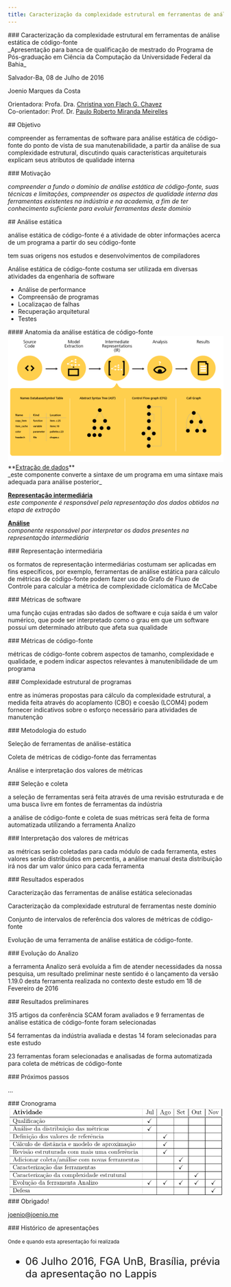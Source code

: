 ```yaml
---
title: Caracterização da complexidade estrutural em ferramentas de análise estática de código-fonte
---
```


<section>
### Caracterização da complexidade estrutural em ferramentas de análise estática de código-fonte
</section>

<section>
_Apresentação para banca de qualificação de mestrado do
Programa de Pós-graduação em Ciência da Computação da
Universidade Federal da Bahia_

Salvador-Ba, 08 de Julho de 2016

Joenio Marques da Costa

Orientadora: Profa. Dra. <u>Christina von Flach G. Chavez</u><br/>
Co-orientador: Prof. Dr. <u>Paulo Roberto Miranda Meirelles</u>
</section>

<section>
## Objetivo

compreender as ferramentas de software para análise estática de código-fonte do
ponto de vista de sua manutenabilidade, a partir da análise de sua complexidade
estrutural, discutindo quais características arquiteturais explicam seus
atributos de qualidade interna
</section>

<section>
### Motivação

_compreender a fundo o domínio de análise estática de código-fonte, suas
técnicas e limitações, compreender os aspectos de qualidade interna das
ferramentas existentes na indústria e na academia, a fim de ter
conhecimento suficiente para evoluir ferramentas deste domínio_
</section>

<section>
## Análise estática

análise estática de código-fonte é a atividade de obter informações acerca
de um programa a partir do seu código-fonte

tem suas origens nos estudos e desenvolvimentos de compiladores
</section>

<section>
Análise estática de código-fonte costuma ser utilizada em diversas atividades
da engenharia de software

* Análise de performance
* Compreensão de programas
* Localizaçao de falhas
* Recuperação arquitetural
* Testes
</section>

<section data-background='white'>
#### Anatomia da análise estática de código-fonte

<img src="files/static-analysis-representation.png" />
</section>

<section>
**<u>Extração de dados</u>**<br/>
_este componente converte a sintaxe de um programa em uma sintaxe mais adequada
para análise posterior_

**<u>Representação intermediária</u>**<br/>
_este componente é responsável pela representação dos dados obtidos na etapa de
extração_

**<u>Análise</u>**<br/>
_componente responsável por interpretar os dados presentes na representação
intermediária_
</section>

<section>
### Representação intermediária

os formatos de representação intermediárias costumam ser aplicadas em fins
específicos, por exemplo, ferramentas de análise estática para cálculo de
métricas de código-fonte podem fazer uso do Grafo de Fluxo de Controle
para calcular a métrica de complexidade ciclomática de McCabe
</section>

<section>
### Métricas de software

uma função cujas entradas são dados de software e cuja saı́da é um valor
numérico, que pode ser interpretado como o grau em que um software possui um
determinado atributo que afeta sua qualidade
</section>

<section>
### Métricas de código-fonte

métricas de código-fonte cobrem aspectos de tamanho, complexidade e qualidade,
e podem indicar aspectos relevantes à manutenibilidade de um programa
</section>

<section>
### Complexidade estrutural de programas

entre as inúmeras propostas para cálculo da complexidade estrutural, a
medida feita através do acoplamento (CBO) e coesão (LCOM4) podem fornecer
indicativos sobre o esforço necessário para atividades de manutenção
</section>

<section>
### Metodologia do estudo

Seleção de ferramentas de análise-estática

Coleta de métricas de código-fonte das ferramentas

Análise e interpretação dos valores de métricas
</section>

<section>
### Seleção e coleta

a seleção de ferramentas será feita através de uma revisão estruturada
e de uma busca livre em fontes de ferramentas da indústria

a análise de código-fonte e coleta de suas métricas será feita de forma
automatizada utilizando a ferramenta Analizo
</section>

<section>
### Interpretação dos valores de métricas

as métricas serão coletadas para cada módulo de cada ferramenta, estes
valores serão distribuídos em percentis, a análise manual desta distribuição
irá nos dar um valor único para cada ferramenta
</section>

<section>
### Resultados esperados

Caracterização das ferramentas de análise estática selecionadas

Caracterização da complexidade estrutural de ferramentas neste domínio

Conjunto de intervalos de referência dos valores de métricas de código-fonte

Evolução de uma ferramenta de análise estática de código-fonte.
</section>

<section>
### Evolução do Analizo

a ferramenta Analizo será evoluída a fim de atender necessidades da nossa pesquisa,
um resultado preliminar neste sentido é o lançamento da versão 1.19.0 desta ferramenta
realizada no contexto deste estudo em 18 de Fevereiro de 2016
</section>

<section>
### Resultados preliminares

315 artigos da conferência SCAM foram avaliados e 9 ferramentas de análise estática de código-fonte foram selecionadas

54 ferramentas da indústria avaliada e destas 14 foram selecionadas para este estudo

23 ferramentas foram selecionadas e analisadas de forma automatizada para coleta de métricas de código-fonte
</section>

<section>
### Próximos passos

...
</section>

<section data-background='white'>
### Cronograma

<img src="files/cronograma-qualificacao.png" />
</section>

<section data-background="#c4a000">
<section>
### Obrigado!

joenio@joenio.me
</section>
<section>
### Histórico de apresentações

<small>Onde e quando esta apresentação foi realizada</small>

<ul style="font-size: 24px">
  <li>06 Julho 2016, FGA UnB, Brasília, prévia da apresentação no Lappis</li>
</ul>
</section>
</section>
